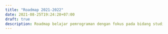```yaml
---
title: "Roadmap 2021-2022"
date: 2021-08-25T19:24:28+07:00
draft: true
description: Roadmap belajar pemrograman dengan fokus pada bidang studi kecerdasan buatan, distributed dan concurrent programming.
---
```


